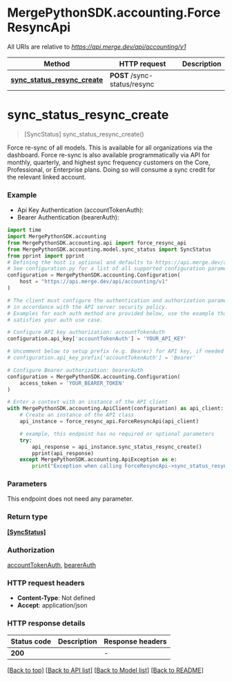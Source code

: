 # MergePythonSDK.accounting.ForceResyncApi

All URIs are relative to *https://api.merge.dev/api/accounting/v1*

Method | HTTP request | Description
------------- | ------------- | -------------
[**sync_status_resync_create**](ForceResyncApi.md#sync_status_resync_create) | **POST** /sync-status/resync | 


# **sync_status_resync_create**
> [SyncStatus] sync_status_resync_create()



Force re-sync of all models. This is available for all organizations via the dashboard. Force re-sync is also available programmatically via API for monthly, quarterly, and highest sync frequency customers on the Core, Professional, or Enterprise plans. Doing so will consume a sync credit for the relevant linked account.

### Example

* Api Key Authentication (accountTokenAuth):
* Bearer Authentication (bearerAuth):

```python
import time
import MergePythonSDK.accounting
from MergePythonSDK.accounting.api import force_resync_api
from MergePythonSDK.accounting.model.sync_status import SyncStatus
from pprint import pprint
# Defining the host is optional and defaults to https://api.merge.dev/api/accounting/v1
# See configuration.py for a list of all supported configuration parameters.
configuration = MergePythonSDK.accounting.Configuration(
    host = "https://api.merge.dev/api/accounting/v1"
)

# The client must configure the authentication and authorization parameters
# in accordance with the API server security policy.
# Examples for each auth method are provided below, use the example that
# satisfies your auth use case.

# Configure API key authorization: accountTokenAuth
configuration.api_key['accountTokenAuth'] = 'YOUR_API_KEY'

# Uncomment below to setup prefix (e.g. Bearer) for API key, if needed
# configuration.api_key_prefix['accountTokenAuth'] = 'Bearer'

# Configure Bearer authorization: bearerAuth
configuration = MergePythonSDK.accounting.Configuration(
    access_token = 'YOUR_BEARER_TOKEN'
)

# Enter a context with an instance of the API client
with MergePythonSDK.accounting.ApiClient(configuration) as api_client:
    # Create an instance of the API class
    api_instance = force_resync_api.ForceResyncApi(api_client)

    # example, this endpoint has no required or optional parameters
    try:
        api_response = api_instance.sync_status_resync_create()
        pprint(api_response)
    except MergePythonSDK.accounting.ApiException as e:
        print("Exception when calling ForceResyncApi->sync_status_resync_create: %s\n" % e)
```


### Parameters
This endpoint does not need any parameter.

### Return type

[**[SyncStatus]**](SyncStatus.md)

### Authorization

[accountTokenAuth](../README.md#accountTokenAuth), [bearerAuth](../README.md#bearerAuth)

### HTTP request headers

 - **Content-Type**: Not defined
 - **Accept**: application/json


### HTTP response details

| Status code | Description | Response headers |
|-------------|-------------|------------------|
**200** |  |  -  |

[[Back to top]](#) [[Back to API list]](../README.md#documentation-for-api-endpoints) [[Back to Model list]](../README.md#documentation-for-models) [[Back to README]](../README.md)

